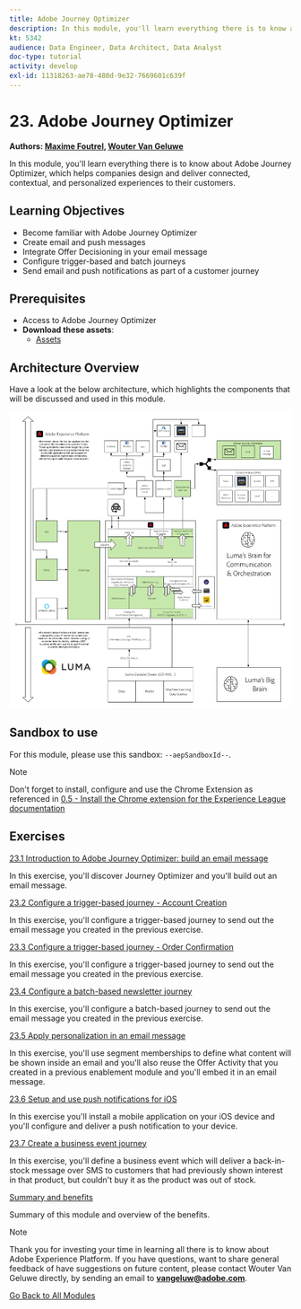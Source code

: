 ```yaml
---
title: Adobe Journey Optimizer
description: In this module, you'll learn everything there is to know about Journey Optimizer, which helps companies design and deliver connected, contextual, and personalized experiences to their customers.
kt: 5342
audience: Data Engineer, Data Architect, Data Analyst
doc-type: tutorial
activity: develop
exl-id: 11318263-ae78-480d-9e32-7669601c639f
---
```

# 23. Adobe Journey Optimizer

**Authors: [Maxime Foutrel](https://www.linkedin.com/in/maximefoutrel/), [Wouter Van Geluwe](https://www.linkedin.com/in/woutervangeluwe/)**

In this module, you'll learn everything there is to know about Adobe Journey Optimizer, which helps companies design and deliver connected, contextual, and personalized experiences to their customers.

## Learning Objectives

- Become familiar with Adobe Journey Optimizer
- Create email and push messages
- Integrate Offer Decisioning in your email message
- Configure trigger-based and batch journeys
- Send email and push notifications as part of a customer journey

## Prerequisites

- Access to Adobe Journey Optimizer
- **Download these assets**:
  - [Assets](./../../assets/ajo/ajo_assets.zip)

## Architecture Overview

Have a look at the below architecture, which highlights the components that will be discussed and used in this module.

![Architecture Overview](../../assets/images/architecturem23.png)

## Sandbox to use

For this module, please use this sandbox: `--aepSandboxId--`.

>[!NOTE]
>
>Don't forget to install, configure and use the Chrome Extension as referenced in [0.5 - Install the Chrome extension for the Experience League documentation](../module0/ex5.md)

## Exercises

[23.1 Introduction to Adobe Journey Optimizer: build an email message](./ex1.md)

In this exercise, you'll discover Journey Optimizer and you'll build out an email message.

[23.2 Configure a trigger-based journey - Account Creation](./ex2.md)

In this exercise, you'll configure a trigger-based journey to send out the email message you created in the previous exercise.

[23.3 Configure a trigger-based journey - Order Confirmation](./ex3.md)

In this exercise, you'll configure a trigger-based journey to send out the email message you created in the previous exercise.

[23.4 Configure a batch-based newsletter journey](./ex4.md)

In this exercise, you'll configure a batch-based journey to send out the email message you created in the previous exercise.

[23.5 Apply personalization in an email message](./ex5.md)

In this exercise, you'll use segment memberships to define what content will be shown inside an email and you'll also reuse the Offer Activity that you created in a previous enablement module and you'll embed it in an email message.

[23.6 Setup and use push notifications for iOS](./ex6.md)

In this exercise you'll install a mobile application on your iOS device and you'll configure and deliver a push notification to your device.

[23.7 Create a business event journey](./ex7.md)

In this exercise, you'll define a business event which will deliver a back-in-stock message over SMS to customers that had previously shown interest in that product, but couldn't buy it as the product was out of stock.

[Summary and benefits](./summary.md)

Summary of this module and overview of the benefits.

>[!NOTE]
>
>Thank you for investing your time in learning all there is to know about Adobe Experience Platform. If you have questions, want to share general feedback of have suggestions on future content, please contact Wouter Van Geluwe directly, by sending an email to **vangeluw@adobe.com**.

[Go Back to All Modules](../../overview.md)
